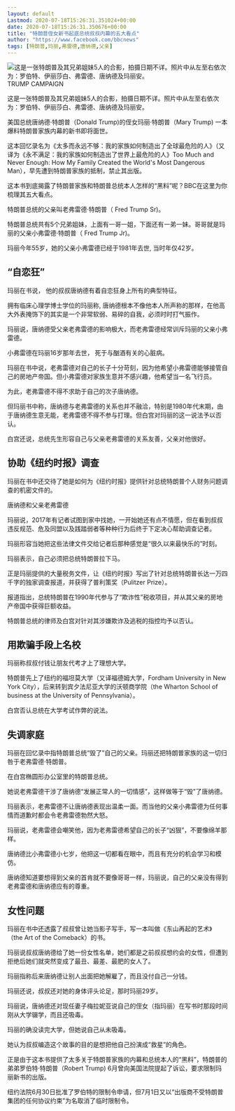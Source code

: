 ```yaml
---
layout: default
Lastmod: 2020-07-18T15:26:31.351024+00:00
date: 2020-07-18T15:26:31.350676+00:00
title: "特朗普侄女新书起底总统叔叔内幕的五大看点"
author: "https://www.facebook.com/bbcnews"
tags: [特朗普,玛丽,弗雷德,唐纳德,父亲]
---
```


 ![这是一张特朗普及其兄弟姐妹5人的合影，拍摄日期不详。照片中从左至右依次为：罗伯特、伊丽莎白、弗雷德、唐纳德及玛丽安。](https://images.weserv.nl/?url=https%3A//ichef.bbci.co.uk/news/320/cpsprodpb/4501/production/_113356671_53394282.jpg) TRUMP CAMPAIGN 

这是一张特朗普及其兄弟姐妹5人的合影，拍摄日期不详。照片中从左至右依次为：罗伯特、伊丽莎白、弗雷德、唐纳德及玛丽安。

美国总统唐纳德·特朗普（Donald Trump)的侄女玛丽·特朗普（Mary Trump) 一本爆料特朗普家族内幕的新书即将面世。

这本回忆录名为《太多而永远不够：我的家族如何制造出了全球最危险的人》（又译为《永不满足：我的家族如何制造出了世界上最危险的人》Too Much and Never Enough: How My Family Created the World's Most Dangerous Man），早先遭到特朗普家族的抵制，禁止其出版。

这本书到底揭露了特朗普家族和特朗普总统本人怎样的“黑料”呢？BBC在这里为你梳理其五大看点。

特朗普总统的父亲叫老弗雷德·特朗普（ Fred Trump Sr)。

特朗普总统共有5个兄弟姐妹，上面有一哥一姐，下面还有一弟一妹。哥哥就是玛丽的父亲小弗雷德·特朗普（ Fred Trump Jr)。

玛丽今年55岁，她的父亲小弗雷德已经于1981年去世, 当时年仅42岁。

“自恋狂”
-----

玛丽在书说， 他的叔叔唐纳德有着自恋狂身上所有的典型特征。

拥有临床心理学博士学位的玛丽称, 唐纳德根本不像他本人所声称的那样，在他高大外表掩饰下的其实是一个非常软弱、易碎的自我，必须时时打气振作。

玛丽说，唐纳德受父亲老弗雷德的影响极大，而老弗雷德经常训斥玛丽的父亲小弗雷德。

小弗雷德在玛丽16岁那年去世， 死于与酗酒有关的心脏病。

玛丽在书中说，老弗雷德对自己的长子十分苛刻，因为他希望小弗雷德能够接管自己的房地产帝国。但小弗雷德对家族生意并不感兴趣，他希望当一名飞行员。

为此，老弗雷德不得不求助于自己的次子唐纳德。

但玛丽书中称，唐纳德与老弗雷德的关系也并不融洽，特别是1980年代末期，由于唐纳德生意无能，老弗雷德不得不参与打理。但白宫对玛丽的这一说法予以否认。

白宫还说，总统先生形容自己与父亲老弗雷德的关系友善，父亲对他很好。

协助《纽约时报》调查
----------

玛丽在书中还交待了她是如何为《纽约时报》提供针对总统特朗普个人财务问题调查的机密文件的。

唐纳德和父亲老弗雷德

玛丽说，2017年有记者试图到家中找她，一开始她还有点不情愿，但在看到叔叔违反规范、危及同盟以及践踏弱者等种种行为后终于下定决心帮助调查记者。

玛丽形容当她把这些法律文件交给记者后那种感觉是“很久以来最快乐的”时刻。

玛丽表示，自己必须把总统特朗普拉下马。

正是玛丽提供的大量税务文件，让《纽约时报》写出了针对总统特朗普长达一万四千字的独家调查报道，并获得了普利策奖（Pulitzer Prize）。

报道指出，总统特朗普在1990年代参与了“欺诈性”税收项目，并从其父亲的房地产帝国中获得巨额收益。

特朗普总统的律师及白宫对针对其涉嫌欺诈及逃税的指控均予以否认。

用欺骗手段上名校
--------

玛丽称叔叔付钱让朋友代考才上了理想大学。

特朗普先上了纽约的福坦莫大学（又译福德姆大学，Fordham University in New York City），后来转到宾夕法尼亚大学的沃顿商学院（the Wharton School of business at the University of Pennsylvania）。

白宫否认总统在大学考试作弊的说法。

失调家庭
----

玛丽在回忆录中指特朗普总统“毁了”自己的父亲。玛丽还把特朗普家族的这一切归咎于老弗雷德·特朗普。

在白宫椭圆形办公室里的特朗普总统。

她说老弗雷德干涉了唐纳德“发展正常人的一切情感”，这样做等于“毁”了唐纳德。

玛丽表示，老弗雷德不让唐纳德表现出温柔一面。而当他的父亲小弗雷德为任何事情而道歉时都会令老弗雷德勃然大怒。

玛丽说，老弗雷德会嘲笑他，因为老弗雷德希望自己的长子“凶狠”，不要像绵羊那样。

唐纳德比小弗雷德小七岁，他把这一切都看在眼中，而且有充分的机会学习和模仿。

唐纳德知道要想得到父亲的首肯就不要像哥哥一样，玛丽说，自己的父亲没有得到老弗雷德和唐纳德应有的尊重。

女性问题
----

玛丽在书中还透露了叔叔曾让她当影子写手，写一本叫做《东山再起的艺术》（the Art of the Comeback）的书。

玛丽说叔叔唐纳德给了她一份女性名单，她们都是之前叔叔想约会的女性，但遭到拒绝后她们就突然变成了最丑、最差、最肥的女人了。

玛丽指称后来唐纳德让别人出面把她解雇了，而且没付自己一分钱。

玛丽还说，叔叔还对她的身体评头论足，那时玛丽29岁。

玛丽说，唐纳德还对现任妻子梅拉妮亚说自己的侄女（指玛丽）在写书时那段时间刚从大学辍学，而且还吸毒。

玛丽的确没读完大学，但她说自己从未吸毒。

她认为叔叔编造这个故事的目的是想把他自己扮演成“救星”的角色。

正是由于这本书提供了太多关于特朗普家族的内幕和总统本人的“黑料”，特朗普的弟弟罗伯特·特朗普（Robert Trump) 6月曾向美国法院提起了诉讼，要求限制玛丽新书的出版。

纽约法院6月30日批准了罗伯特的限制令申请，但7月1日又以“出版商不受特朗普集团的任何协议约束”为名取消了临时限制令。

